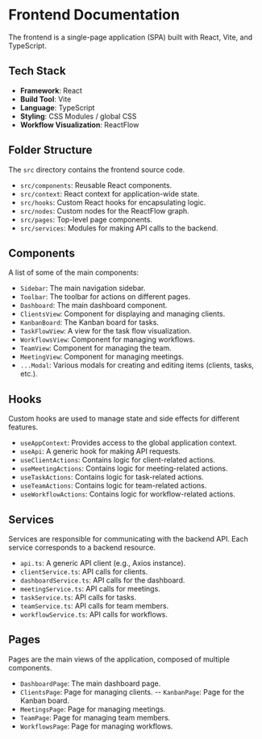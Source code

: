# Frontend Documentation

The frontend is a single-page application (SPA) built with React, Vite, and TypeScript.

## Tech Stack

-   **Framework**: React
-   **Build Tool**: Vite
-   **Language**: TypeScript
-   **Styling**: CSS Modules / global CSS
-   **Workflow Visualization**: ReactFlow

## Folder Structure

The `src` directory contains the frontend source code.

-   `src/components`: Reusable React components.
-   `src/context`: React context for application-wide state.
-   `src/hooks`: Custom React hooks for encapsulating logic.
-   `src/nodes`: Custom nodes for the ReactFlow graph.
-   `src/pages`: Top-level page components.
-   `src/services`: Modules for making API calls to the backend.

## Components

A list of some of the main components:

-   `Sidebar`: The main navigation sidebar.
-   `Toolbar`: The toolbar for actions on different pages.
-   `Dashboard`: The main dashboard component.
-   `ClientsView`: Component for displaying and managing clients.
-   `KanbanBoard`: The Kanban board for tasks.
-   `TaskFlowView`: A view for the task flow visualization.
-   `WorkflowsView`: Component for managing workflows.
-   `TeamView`: Component for managing the team.
-   `MeetingView`: Component for managing meetings.
-   `...Modal`: Various modals for creating and editing items (clients, tasks, etc.).

## Hooks

Custom hooks are used to manage state and side effects for different features.

-   `useAppContext`: Provides access to the global application context.
-   `useApi`: A generic hook for making API requests.
-   `useClientActions`: Contains logic for client-related actions.
-   `useMeetingActions`: Contains logic for meeting-related actions.
-   `useTaskActions`: Contains logic for task-related actions.
-   `useTeamActions`: Contains logic for team-related actions.
-   `useWorkflowActions`: Contains logic for workflow-related actions.

## Services

Services are responsible for communicating with the backend API. Each service corresponds to a backend resource.

-   `api.ts`: A generic API client (e.g., Axios instance).
-   `clientService.ts`: API calls for clients.
-   `dashboardService.ts`: API calls for the dashboard.
-   `meetingService.ts`: API calls for meetings.
-   `taskService.ts`: API calls for tasks.
-   `teamService.ts`: API calls for team members.
-   `workflowService.ts`: API calls for workflows.

## Pages

Pages are the main views of the application, composed of multiple components.

-   `DashboardPage`: The main dashboard page.
-   `ClientsPage`: Page for managing clients.
--   `KanbanPage`: Page for the Kanban board.
-   `MeetingsPage`: Page for managing meetings.
-   `TeamPage`: Page for managing team members.
-   `WorkflowsPage`: Page for managing workflows. 
